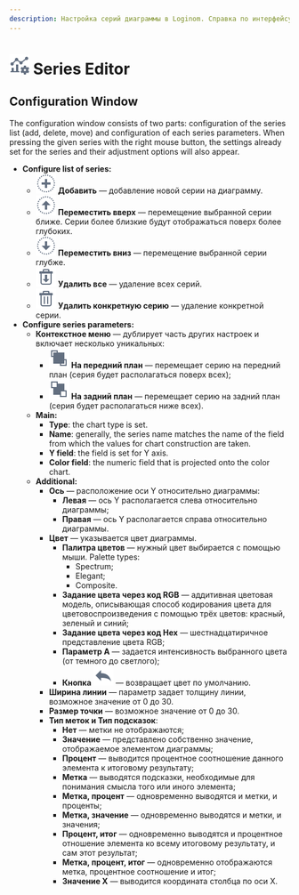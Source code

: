 ```yaml
---
description: Настройка серий диаграммы в Loginom. Справка по интерфейсу. Настройка списка и параметров серии. Установка различных форматов для отображений серий.
---
```

# ![](./../../images/icons/common/toolbar-controls/tune-chart_default.svg) Series Editor

## Configuration Window

The configuration window consists of two parts: configuration of the series list (add, delete, move) and configuration of each series parameters. When pressing the given series with the right mouse button, the settings already set for the series and their adjustment options will also appear.

* **Configure list of series:**
   * ![](./../../images/icons/common/toolbar-controls/plus_default.svg) **Добавить** — добавление новой серии на диаграмму.
   * ![](./../../images/icons/common/toolbar-controls/moveup_default.svg) **Переместить вверх** — перемещение выбранной серии ближе. Серии более близкие будут отображаться поверх более глубоких.
   * ![](./../../images/icons/common/toolbar-controls/movedown_default.svg) **Переместить вниз** — перемещение выбранной серии глубже.
   * ![](./../../images/icons/common/toolbar-controls/delete-all_default.svg) **Удалить все** — удаление всех серий.
   * ![](./../../images/icons/common/toolbar-controls/delete_default.svg) **Удалить конкретную серию** — удаление конкретной серии.
* **Configure series parameters:**
   * **Контекстное меню** — дублирует часть других настроек и включает несколько уникальных:
      * ![](./../../images/icons/common/toolbar-controls/move-first_default.svg) **На передний план** — перемещает серию на передний план (серия будет располагаться поверх всех);
      * ![](./../../images/icons/common/toolbar-controls/move-last_default.svg) **На задний план** — перемещает серию на задний план (серия будет располагаться ниже всех).
   * **Main:**
      * **Type**: the chart type is set.
      * **Name**: generally, the series name matches the name of the field from which the values for chart construction are taken.
      * **Y field**: the field is set for Y axis.
      * **Color field**: the numeric field that is projected onto the color chart.
   * **Additional:**
      * **Ось** — расположение оси Y относительно диаграммы:
         * **Левая** — ось Y располагается слева относительно диаграммы;
         * **Правая** — ось Y располагается справа относительно диаграммы.
      * **Цвет** — указывается цвет диаграммы.
         * **Палитра цветов** — нужный цвет выбирается с помощью мыши. Palette types:
            * Spectrum;
            * Elegant;
            * Composite.
         * **Задание цвета через код RGB** — аддитивная цветовая модель, описывающая способ кодирования цвета для цветовоспроизведения с помощью трёх цветов: красный, зеленый и синий;
         * **Задание цвета через код Hex** — шестнадцатиричное представление цвета RGB;
         * **Параметр A** — задается интенсивность выбранного цвета (от темного до светлого);
         * **Кнопка** ![](./../../images/icons/common/toolbar-controls/undo_default.svg) — возвращает цвет по умолчанию.
      * **Ширина линии** — параметр задает толщину линии, возможное значение от 0 до 30.
      * **Размер точки** — возможное значение от 0 до 30.
      * **Тип меток и Тип подсказок**:
         * **Нет** — метки не отображаются;
         * **Значение** — представлено собственно значение, отображаемое элементом диаграммы;
         * **Процент** — выводится процентное соотношение данного элемента к итоговому результату;
         * **Метка** — выводятся подсказки, необходимые для понимания смысла того или иного элемента;
         * **Метка, процент** — одновременно выводятся и метки, и проценты;
         * **Метка, значение** — одновременно выводятся и метки, и значения;
         * **Процент, итог** — одновременно выводятся и процентное отношение элемента ко всему итоговому результату, и сам этот результат;
         * **Метка, процент, итог** — одновременно отображаются метка, процентное соотношение и итог;
         * **Значение X** — выводится координата столбца по оси X.
